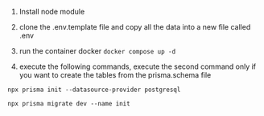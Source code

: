 1. Install node module

2. clone the .env.template file and copy all the data into a new file called .env

3. run the container docker ```docker compose up -d```

4. execute the following commands, execute the second command only if you want to create the tables from the prisma.schema file

```npx prisma init --datasource-provider postgresql```

```npx prisma migrate dev --name init```

